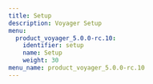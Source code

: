 ```yaml
---
title: Setup
description: Voyager Setup
menu:
  product_voyager_5.0.0-rc.10:
    identifier: setup
    name: Setup
    weight: 30
menu_name: product_voyager_5.0.0-rc.10
---
```


